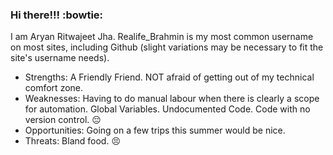 ### Hi there!!! :bowtie:  

I am Aryan Ritwajeet Jha. Realife_Brahmin is my most common username on most sites, including Github (slight variations may be necessary to fit the site's username needs).
- Strengths: A Friendly Friend. NOT afraid of getting out of my technical comfort zone.
- Weaknesses: Having to do manual labour when there is clearly a scope for automation. Global Variables. Undocumented Code. Code with no version control. 😔
- Opportunities: Going on a few trips this summer would be nice.
- Threats: Bland food. 😣
